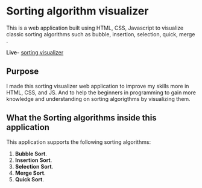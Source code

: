 # Sorting algorithm visualizer

This is a web application built using HTML, CSS, Javascript to visualize classic sorting algorithms such as bubble, insertion, selection, quick, merge .

**Live-** [sorting visualizer](https://ankit-dubey123.github.io/Sorting-Visualizer/)
## Purpose

I made this sorting visualizer web application to improve my skills more in
HTML, CSS, and JS. And to help the beginners in programming to gain more knowledge and understanding on sorting algorigthms by visualizing them.

## What the Sorting algorithms inside this application

This application supports the following sorting algorithms:

1. **Bubble Sort**.
2. **Insertion Sort**.
3. **Selection Sort**.
4. **Merge Sort**.
5. **Quick Sort**.
